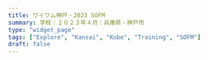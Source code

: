 ```yaml
---
title: ワイワム神戸・2023 SOFM
summary: 学校｜２０２３年４月｜兵庫県・神戸市
type: "widget_page"
tags: ["Explore", "Kansai", "Kobe", "Training", "SOFM"]
draft: false
---
```

